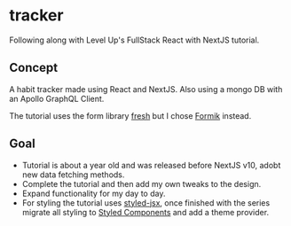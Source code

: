# tracker
Following along with Level Up's FullStack React with NextJS tutorial.

## Concept
A habit tracker made using React and NextJS. 
Also using a mongo DB with an Apollo GraphQL Client. 
 
The tutorial uses the form library [fresh](https://github.com/leveluptuts/fresh) but I chose [Formik](https://github.com/formium/formik) instead.
 
## Goal
* Tutorial is about a year old and was released before NextJS v10, adobt new data fetching methods. 
* Complete the tutorial and then add my own tweaks to the design. 
* Expand functionality for my day to day.
* For styling the tutorial uses [styled-jsx](https://github.com/vercel/styled-jsx), once finished with the series migrate all styling to [Styled Components](https://github.com/styled-components/styled-components) and add a theme provider.
